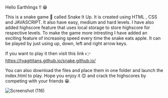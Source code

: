 Hello Earthlings !! 😁

This is a snake game 🐍 called Snake It Up. It is created using HTML , CSS and JAVASCRIPT. It also have easy, medium and hard levels.
I have also added highscore feature that uses local storage to store highscore for respective levels. To make the game more intresting I have added an exciting
feature of increasing speed every time the snake eats apple. It can be played by just using up, down, left and right arrow keys.

If you want to play it then visit this link 👉 https://tyagititans.github.io/snake.github.io/

You can also download the files and place them in one folder and launch the index.html to play.
Hope you enjoy it 😊 and crack the highscores by competing with your friends 😁.

![Screenshot (116)](https://user-images.githubusercontent.com/59441686/123515099-d8387200-d6b3-11eb-8c12-e276e16187e5.png)
